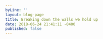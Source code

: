 ```yaml
---
byLine: ''
layout: blog-page
title: Breaking down the walls we hold up
date: 2018-06-24 21:41:11 -0400
published: false
---
```

